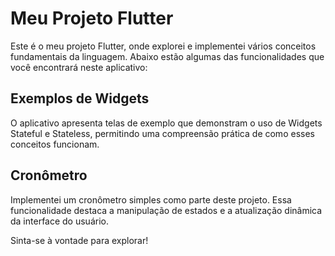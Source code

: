 # Meu Projeto Flutter

Este é o meu projeto Flutter, onde explorei e implementei vários conceitos fundamentais da linguagem. Abaixo estão algumas das funcionalidades que você encontrará neste aplicativo:

## Exemplos de Widgets

O aplicativo apresenta telas de exemplo que demonstram o uso de Widgets Stateful e Stateless, permitindo uma compreensão prática de como esses conceitos funcionam.

## Cronômetro

Implementei um cronômetro simples como parte deste projeto. Essa funcionalidade destaca a manipulação de estados e a atualização dinâmica da interface do usuário.

Sinta-se à vontade para explorar!
